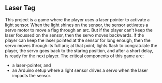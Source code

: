 ## Laser Tag ##

This project is a game where the player uses a laser pointer to 
activate a light sensor.  When the light shines on the sensor, the sensor activates
a servo motor to move a flag through an arc.  But if the player can't keep the
laser focussed on the sensor, then the servo moves backwards.  If the player
can keep the laser pointed at the sensor for long enough, then the servo moves
through its full arc; at that point, lights flash to congratulate the player,
the servo goes back to the staring position, and after a short delay, is ready
for the next player.  The critical components of this game are:

* a laser-pointer, and
* an Arduino setup where a light sensor drives a servo when the laser impacts the sensor.

